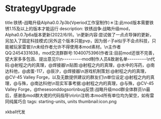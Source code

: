 # StrategyUpgrade

title:铁锈-战略升级Alpha0.0.7p3b(Vperiod工作室制作)＊注:此mod版本需要铁锈1.15及以上的版本才能运行
description: 铁锈战争:战略升级mod，Alpha0.0.7p6a版本更新(2022/6/9)。\n更新内容:尝试做了一点点导弹的更新，另加入了固定科技模式(另外这个版本只能pvp，因为弱♂子ai似乎不会点科技，只能被玩家雷普)\n未经作者允许不得使用本mod素材。\n主作者QQ:2454331638，mod交流群群号:1040075396(作者注:目前mod还很不完善，望大家多多包涵、提出意见!)\n----------mod制作人员&致谢名单----------\n代码:@射程之内的真理，@焊接器\n贴图:@射程之内的真理，@水中的泻药，@南达科他，@卤蛋-117，@辰汐，@焊接器\n游戏机制策划:@射程之内的真理，@CV-45 Valley Forge，以及无数提供建议的群友们\n单位设定:@射程之内的真理，@与殊，@南达科他\n现实军事考据:@射程之内的真理，@与殊，@CV-45 Valley Forge，@thesesonddogson\nbug反馈:战略升级mod群全体群员\n最后，感谢各mod群大佬的代码指导\n\n\n注明:本mod所有单位均为架空，如有雷同纯属巧合
tags: starting-units, units
thumbnail:icon.png

xkball代发
